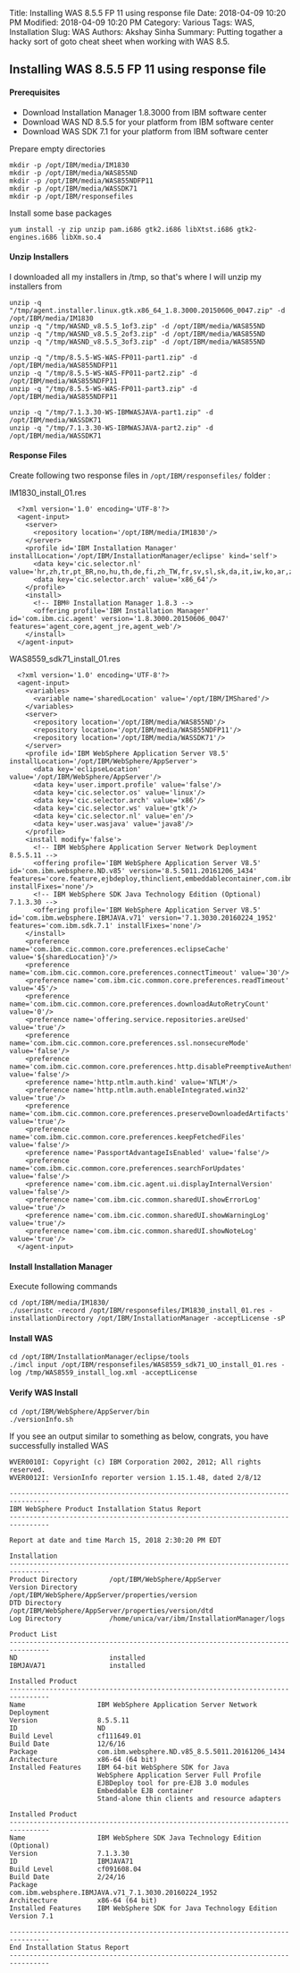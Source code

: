 Title: Installing WAS 8.5.5 FP 11 using response file
Date: 2018-04-09 10:20 PM
Modified: 2018-04-09 10:20 PM
Category: Various
Tags: WAS, Installation
Slug: WAS
Authors: Akshay Sinha
Summary: Putting togather a hacky sort of goto cheat sheet when working with WAS 8.5.

## Installing WAS 8.5.5 FP 11 using response file

#### Prerequisites

* Download Installation Manager 1.8.3000 from IBM software center
* Download WAS ND 8.5.5 for your platform from IBM software center
* Download WAS SDK 7.1 for your platform from IBM software center

Prepare empty directories

    mkdir -p /opt/IBM/media/IM1830
    mkdir -p /opt/IBM/media/WAS855ND
    mkdir -p /opt/IBM/media/WAS855NDFP11
    mkdir -p /opt/IBM/media/WASSDK71
    mkdir -p /opt/IBM/responsefiles

Install some base packages

    yum install -y zip unzip pam.i686 gtk2.i686 libXtst.i686 gtk2-engines.i686 libXm.so.4

#### Unzip Installers

I downloaded all my installers in /tmp, so that's where I will unzip my installers from

    unzip -q "/tmp/agent.installer.linux.gtk.x86_64_1.8.3000.20150606_0047.zip" -d /opt/IBM/media/IM1830
    unzip -q "/tmp/WASND_v8.5.5_1of3.zip" -d /opt/IBM/media/WAS855ND
    unzip -q "/tmp/WASND_v8.5.5_2of3.zip" -d /opt/IBM/media/WAS855ND
    unzip -q "/tmp/WASND_v8.5.5_3of3.zip" -d /opt/IBM/media/WAS855ND

    unzip -q "/tmp/8.5.5-WS-WAS-FP011-part1.zip" -d /opt/IBM/media/WAS855NDFP11
    unzip -q "/tmp/8.5.5-WS-WAS-FP011-part2.zip" -d /opt/IBM/media/WAS855NDFP11
    unzip -q "/tmp/8.5.5-WS-WAS-FP011-part3.zip" -d /opt/IBM/media/WAS855NDFP11

    unzip -q "/tmp/7.1.3.30-WS-IBMWASJAVA-part1.zip" -d /opt/IBM/media/WASSDK71
    unzip -q "/tmp/7.1.3.30-WS-IBMWASJAVA-part2.zip" -d /opt/IBM/media/WASSDK71

#### Response Files

Create following two response files in `/opt/IBM/responsefiles/` folder :

IM1830_install_01.res

      <?xml version='1.0' encoding='UTF-8'?>
      <agent-input>
        <server>
          <repository location='/opt/IBM/media/IM1830'/>
        </server>
        <profile id='IBM Installation Manager' installLocation='/opt/IBM/InstallationManager/eclipse' kind='self'>
          <data key='cic.selector.nl' value='hr,zh,tr,pt_BR,no,hu,th,de,fi,zh_TW,fr,sv,sl,sk,da,it,iw,ko,ar,zh_HK,cs,el,pl,en,ru,es,nl,ja'/>
          <data key='cic.selector.arch' value='x86_64'/>
        </profile>
        <install>
          <!-- IBM® Installation Manager 1.8.3 -->
          <offering profile='IBM Installation Manager' id='com.ibm.cic.agent' version='1.8.3000.20150606_0047' features='agent_core,agent_jre,agent_web'/>
        </install>
      </agent-input>

WAS8559_sdk71_install_01.res

      <?xml version='1.0' encoding='UTF-8'?>
      <agent-input>
        <variables>
          <variable name='sharedLocation' value='/opt/IBM/IMShared'/>
        </variables>
        <server>
          <repository location='/opt/IBM/media/WAS855ND'/>
          <repository location='/opt/IBM/media/WAS855NDFP11'/>
          <repository location='/opt/IBM/media/WASSDK71'/>
        </server>
        <profile id='IBM WebSphere Application Server V8.5' installLocation='/opt/IBM/WebSphere/AppServer'>
          <data key='eclipseLocation' value='/opt/IBM/WebSphere/AppServer'/>
          <data key='user.import.profile' value='false'/>
          <data key='cic.selector.os' value='linux'/>
          <data key='cic.selector.arch' value='x86'/>
          <data key='cic.selector.ws' value='gtk'/>
          <data key='cic.selector.nl' value='en'/>
          <data key='user.wasjava' value='java8'/>
        </profile>
        <install modify='false'>
          <!-- IBM WebSphere Application Server Network Deployment 8.5.5.11 -->
          <offering profile='IBM WebSphere Application Server V8.5' id='com.ibm.websphere.ND.v85' version='8.5.5011.20161206_1434' features='core.feature,ejbdeploy,thinclient,embeddablecontainer,com.ibm.sdk.6_64bit' installFixes='none'/>
          <!-- IBM WebSphere SDK Java Technology Edition (Optional) 7.1.3.30 -->
          <offering profile='IBM WebSphere Application Server V8.5' id='com.ibm.websphere.IBMJAVA.v71' version='7.1.3030.20160224_1952' features='com.ibm.sdk.7.1' installFixes='none'/>
        </install>
        <preference name='com.ibm.cic.common.core.preferences.eclipseCache' value='${sharedLocation}'/>
        <preference name='com.ibm.cic.common.core.preferences.connectTimeout' value='30'/>
        <preference name='com.ibm.cic.common.core.preferences.readTimeout' value='45'/>
        <preference name='com.ibm.cic.common.core.preferences.downloadAutoRetryCount' value='0'/>
        <preference name='offering.service.repositories.areUsed' value='true'/>
        <preference name='com.ibm.cic.common.core.preferences.ssl.nonsecureMode' value='false'/>
        <preference name='com.ibm.cic.common.core.preferences.http.disablePreemptiveAuthentication' value='false'/>
        <preference name='http.ntlm.auth.kind' value='NTLM'/>
        <preference name='http.ntlm.auth.enableIntegrated.win32' value='true'/>
        <preference name='com.ibm.cic.common.core.preferences.preserveDownloadedArtifacts' value='true'/>
        <preference name='com.ibm.cic.common.core.preferences.keepFetchedFiles' value='false'/>
        <preference name='PassportAdvantageIsEnabled' value='false'/>
        <preference name='com.ibm.cic.common.core.preferences.searchForUpdates' value='false'/>
        <preference name='com.ibm.cic.agent.ui.displayInternalVersion' value='false'/>
        <preference name='com.ibm.cic.common.sharedUI.showErrorLog' value='true'/>
        <preference name='com.ibm.cic.common.sharedUI.showWarningLog' value='true'/>
        <preference name='com.ibm.cic.common.sharedUI.showNoteLog' value='true'/>
      </agent-input>

#### Install Installation Manager

Execute following commands

    cd /opt/IBM/media/IM1830/
    ./userinstc -record /opt/IBM/responsefiles/IM1830_install_01.res -installationDirectory /opt/IBM/InstallationManager -acceptLicense -sP


#### Install WAS

    cd /opt/IBM/InstallationManager/eclipse/tools
    ./imcl input /opt/IBM/responsefiles/WAS8559_sdk71_UO_install_01.res -log /tmp/WAS8559_install_log.xml -acceptLicense

#### Verify WAS Install

    cd /opt/IBM/WebSphere/AppServer/bin
    ./versionInfo.sh

If you see an output similar to something as below, congrats, you have successfully installed WAS

    WVER0010I: Copyright (c) IBM Corporation 2002, 2012; All rights reserved.
    WVER0012I: VersionInfo reporter version 1.15.1.48, dated 2/8/12

    --------------------------------------------------------------------------------
    IBM WebSphere Product Installation Status Report
    --------------------------------------------------------------------------------

    Report at date and time March 15, 2018 2:30:20 PM EDT

    Installation
    --------------------------------------------------------------------------------
    Product Directory        /opt/IBM/WebSphere/AppServer
    Version Directory        /opt/IBM/WebSphere/AppServer/properties/version
    DTD Directory            /opt/IBM/WebSphere/AppServer/properties/version/dtd
    Log Directory            /home/unica/var/ibm/InstallationManager/logs

    Product List
    --------------------------------------------------------------------------------
    ND                       installed
    IBMJAVA71                installed

    Installed Product
    --------------------------------------------------------------------------------
    Name                  IBM WebSphere Application Server Network Deployment
    Version               8.5.5.11
    ID                    ND
    Build Level           cf111649.01
    Build Date            12/6/16
    Package               com.ibm.websphere.ND.v85_8.5.5011.20161206_1434
    Architecture          x86-64 (64 bit)
    Installed Features    IBM 64-bit WebSphere SDK for Java
                          WebSphere Application Server Full Profile
                          EJBDeploy tool for pre-EJB 3.0 modules
                          Embeddable EJB container
                          Stand-alone thin clients and resource adapters

    Installed Product
    --------------------------------------------------------------------------------
    Name                  IBM WebSphere SDK Java Technology Edition (Optional)
    Version               7.1.3.30
    ID                    IBMJAVA71
    Build Level           cf091608.04
    Build Date            2/24/16
    Package               com.ibm.websphere.IBMJAVA.v71_7.1.3030.20160224_1952
    Architecture          x86-64 (64 bit)
    Installed Features    IBM WebSphere SDK for Java Technology Edition Version 7.1

    --------------------------------------------------------------------------------
    End Installation Status Report
    --------------------------------------------------------------------------------
